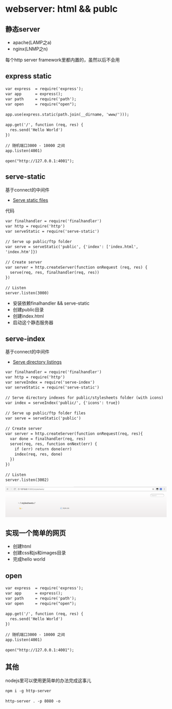 # webserver: html && publc

## 静态server

- apache(LAMP之a)
- nginx(LNMP之n)

每个http server framework里都内置的，虽然以后不会用

## express static

```
var express  = require('express');
var app      = express();
var path     = require('path');
var open     = require("open");

app.use(express.static(path.join(__dirname, 'www/')));

app.get('/', function (req, res) {
  res.send('Hello World')
})

// 随机端口3000 - 10000 之间
app.listen(4001)

open("http://127.0.0.1:4001");
```

## serve-static

基于connect的中间件

- [Serve static files](https://www.npmjs.com/package/serve-static)

代码

```
var finalhandler = require('finalhandler')
var http = require('http')
var serveStatic = require('serve-static')
 
// Serve up public/ftp folder 
var serve = serveStatic('public', {'index': ['index.html', 'index.htm']})
 
// Create server 
var server = http.createServer(function onRequest (req, res) {
  serve(req, res, finalhandler(req, res))
})
 
// Listen 
server.listen(3000)
```

- 安装依赖finalhandler && serve-static
- 创建public目录
- 创建index.html
- 启动这个静态服务器

## serve-index

基于connect的中间件

- [Serve directory listings](https://www.npmjs.com/package/serve-index)

```
var finalhandler = require('finalhandler')
var http = require('http')
var serveIndex = require('serve-index')
var serveStatic = require('serve-static')
 
// Serve directory indexes for public/stylesheets folder (with icons) 
var index = serveIndex('public/', {'icons': true})
 
// Serve up public/ftp folder files 
var serve = serveStatic('public')
 
// Create server 
var server = http.createServer(function onRequest(req, res){
  var done = finalhandler(req, res)
  serve(req, res, function onNext(err) {
    if (err) return done(err)
    index(req, res, done)
  })
})
 
// Listen 
server.listen(3002)
```

![Static Index](static-index.png)

## 实现一个简单的网页

- 创建html
- 创建css和js和images目录
- 完成hello world

## open

```
var express  = require('express');
var app      = express();
var path     = require('path');
var open     = require("open");

app.get('/', function (req, res) {
  res.send('Hello World')
})

// 随机端口3000 - 10000 之间
app.listen(4001)

open("http://127.0.0.1:4001");
```

## 其他

nodejs里可以使用更简单的办法完成这事儿

```
npm i -g http-server

http-server . -p 8080 -o
```
